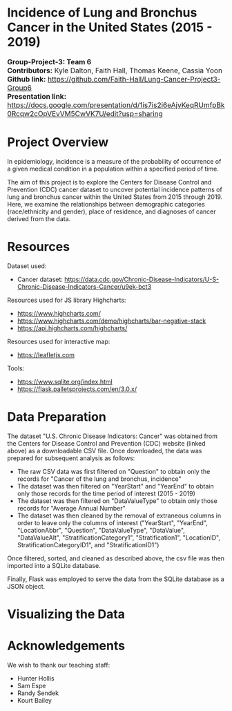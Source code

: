 # Incidence of Lung and Bronchus Cancer in the United States (2015 - 2019)
<font size="3">**Group-Project-3: Team 6**  
**Contributors:** Kyle Dalton, Faith Hall, Thomas Keene, Cassia Yoon  
**Github link:** https://github.com/Faith-Hall/Lung-Cancer-Project3-Group6  
**Presentation link:** https://docs.google.com/presentation/d/1is7is2i6eAjvKeqRUmfpBk0Rcqw2cOpVEvVM5CwVK7U/edit?usp=sharing  
</font>  

# Project Overview  
In epidemiology, incidence is a measure of the probability of occurrence of a given medical condition in a population within a specified period of time.

The aim of this project is to explore the Centers for Disease Control and Prevention (CDC) cancer dataset to uncover potential incidence patterns of lung and bronchus cancer within the United States from 2015 through 2019. Here, we examine the relationships between demographic categories (race/ethnicity and gender), place of residence, and diagnoses of cancer derived from the data.

# Resources  
Dataset used:  
- Cancer dataset: https://data.cdc.gov/Chronic-Disease-Indicators/U-S-Chronic-Disease-Indicators-Cancer/u9ek-bct3  

Resources used for JS library Highcharts:
- https://www.highcharts.com/
- https://www.highcharts.com/demo/highcharts/bar-negative-stack
- https://api.highcharts.com/highcharts/

Resources used for interactive map:
- https://leafletjs.com
  
Tools:
- https://www.sqlite.org/index.html
- https://flask.palletsprojects.com/en/3.0.x/

# Data Preparation
The dataset "U.S. Chronic Disease Indicators: Cancer" was obtained from the Centers for Disease Control and Prevention (CDC) website (linked above) as a downloadable CSV file. Once downloaded, the data was prepared for subsequent analysis as follows:
- The raw CSV data was first filtered on "Question" to obtain only the records for "Cancer of the lung and bronchus, incidence"
- The dataset was then filtered on "YearStart" and "YearEnd" to obtain only those records for the time period of interest (2015 - 2019)
- The dataset was then filtered on "DataValueType" to obtain only those records for "Average Annual Number"
- The dataset was then cleaned by the removal of extraneous columns in order to leave only the columns of interest ("YearStart", "YearEnd", "LocationAbbr", "Question", "DataValueType", "DataValue", "DataValueAlt", "StratificationCategory1", "Stratification1", "LocationID", StratificationCategoryID1", and "StratificationID1")

Once filtered, sorted, and cleaned as described above, the csv file was then imported into a SQLite database.

Finally, Flask was employed to serve the data from the SQLite database as a JSON object.

# Visualizing the Data




# Acknowledgements
We wish to thank our teaching staff:
- Hunter Hollis
- Sam Espe
- Randy Sendek
- Kourt Bailey
